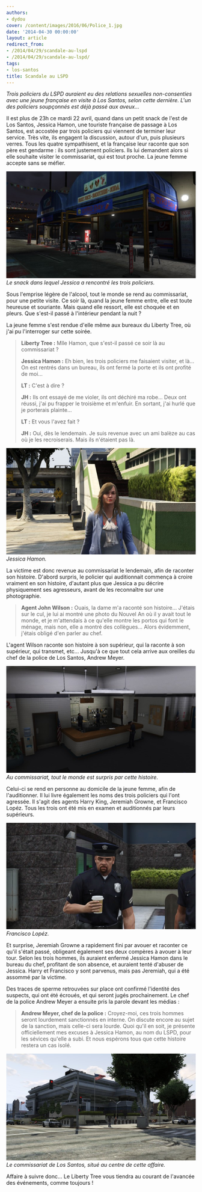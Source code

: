 ```yaml
---
authors:
- dydou
cover: /content/images/2016/06/Police_1.jpg
date: '2014-04-30 00:00:00'
layout: article
redirect_from:
- /2014/04/29/scandale-au-lspd
- /2014/04/29/scandale-au-lspd/
tags:
- los-santos
title: Scandale au LSPD
---
```



_Trois policiers du LSPD auraient eu des relations sexuelles non-consenties avec une jeune française en visite à Los Santos, selon cette dernière. L'un des policiers soupçonnés est déjà passé aux aveux..._

Il est plus de 23h ce mardi 22 avril, quand dans un petit snack de l'est de Los Santos, Jessica Hamon, une touriste française de passage à Los Santos, est accostée par trois policiers qui viennent de terminer leur service. Très vite, ils engagent la discussion, autour d'un, puis plusieurs verres. Tous les quatre sympathisent, et la française leur raconte que son père est gendarme : ils sont justement policiers. Ils lui demandent alors si elle souhaite visiter le commissariat, qui est tout proche. La jeune femme accepte sans se méfier.

![Le snack dans lequel Jessica a rencontré les trois policiers.](/content/images/2016/06/Police7.jpg)
_Le snack dans lequel Jessica a rencontré les trois policiers._

Sous l'emprise légère de l'alcool, tout le monde se rend au commissariat, pour une petite visite. Ce soir là, quand la jeune femme entre, elle est toute heureuse et souriante. Mais quand elle ressort, elle est choquée et en pleurs. Que s'est-il passé à l'intérieur pendant la nuit ?

La jeune femme s'est rendue d'elle même aux bureaux du Liberty Tree, où j'ai pu l'interroger sur cette soirée.

> **Liberty Tree :** Mlle Hamon, que s'est-il passé ce soir là au commissariat ?
> 
> **Jessica Hamon :** Eh bien, les trois policiers me faisaient visiter, et là... On est rentrés dans un bureau, ils ont fermé la porte et ils ont profité de moi...
> 
> **LT :** C'est à dire ?
> 
> **JH :** Ils ont essayé de me violer, ils ont déchiré ma robe... Deux ont réussi, j'ai pu frapper le troisième et m'enfuir. En sortant, j'ai hurlé que je porterais plainte...
> 
> **LT :** Et vous l'avez fait ?
> 
> **JH :** Oui, dès le lendemain. Je suis revenue avec un ami balèze au cas où je les recroiserais. Mais ils n'étaient pas là.

![Jessica Hamon.](/content/images/2016/06/Police6.jpg)
_Jessica Hamon._

La victime est donc revenue au commissariat le lendemain, afin de raconter son histoire. D'abord surpris, le policier qui auditionnait commença à croire vraiment en son histoire, d'autant plus que Jessica a pu décrire physiquement ses agresseurs, avant de les reconnaître sur une photographie.

> **Agent John Wilson :** Ouais, la dame m'a raconté son histoire... J'étais sur le cul, je lui ai montré une photo du Nouvel An où il y avait tout le monde, et je m'attendais à ce qu'elle montre les portos qui font le ménage, mais non, elle a montré des collègues... Alors évidemment, j'étais obligé d'en parler au chef.

L'agent Wilson raconte son histoire à son supérieur, qui la raconte à son supérieur, qui transmet, etc... Jusqu'à ce que tout cela arrive aux oreilles du chef de la police de Los Santos, Andrew Meyer.

![Au commissariat, tout le monde est surpris par cette histoire.](/content/images/2016/06/Police3.jpg)
_Au commissariat, tout le monde est surpris par cette histoire._

Celui-ci se rend en personne au domicile de la jeune femme, afin de l'auditionner. Il lui livre également les noms des trois policiers qui l'ont agressée. Il s'agit des agents Harry King, Jeremiah Growne, et Francisco Lopéz. Tous les trois ont été mis en examen et auditionnés par leurs supérieurs.

![Francisco Lopéz.](/content/images/2016/06/Police8.jpg)
_Francisco Lopéz._

Et surprise, Jeremiah Growne a rapidement fini par avouer et raconter ce qu'il s'était passé, obligeant également ses deux compères à avouer à leur tour. Selon les trois hommes, ils auraient enfermé Jessica Hamon dans le bureau du chef, profitant de son absence, et auraient tenté d'abuser de Jessica. Harry et Francisco y sont parvenus, mais pas Jeremiah, qui a été assommé par la victime.

Des traces de sperme retrouvées sur place ont confirmé l'identité des suspects, qui ont été écroués, et qui seront jugés prochainement. Le chef de la police Andrew Meyer a ensuite pris la parole devant les médias :

> **Andrew Meyer, chef de la police :** Croyez-moi, ces trois hommes seront lourdement sanctionnés en interne. On discute encore au sujet de la sanction, mais celle-ci sera lourde. Quoi qu'il en soit, je présente officiellement mes excuses à Jessica Hamon, au nom du LSPD, pour les sévices qu'elle a subi. Et nous espérons tous que cette histoire restera un cas isolé.

![Le commissariat de Los Santos, situé au centre de cette affaire.](/content/images/2016/06/Police_2.jpg)
_Le commissariat de Los Santos, situé au centre de cette affaire._

Affaire à suivre donc... Le Liberty Tree vous tiendra au courant de l'avancée des événements, comme toujours !